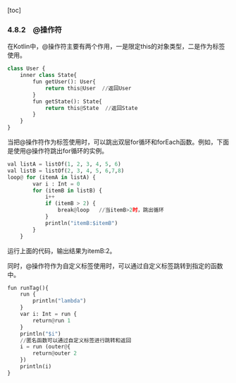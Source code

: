 [toc]

### 4.8.2　@操作符　

在Kotlin中，@操作符主要有两个作用，一是限定this的对象类型，二是作为标签使用。

```python
class User {
    inner class State{
        fun getUser(): User{
            return this@User  //返回User
        }
        fun getState(): State{
            return this@State  //返回State
        }
    }
}
```

当把@操作符作为标签使用时，可以跳出双层for循环和forEach函数。例如，下面是使用@操作符跳出for循环的实例。

```python
val listA = listOf(1, 2, 3, 4, 5, 6)
val listB = listOf(2, 3, 4, 5, 6,7,8)
loop@ for (itemA in listA) {
        var i : Int = 0
        for (itemB in listB) {
            i++
            if (itemB > 2) {
                break@loop   //当itemB>2时，跳出循环
            }
            println("itemB:$itemB")   
        }
    }
```

运行上面的代码，输出结果为itemB:2。

同时，@操作符作为自定义标签使用时，可以通过自定义标签跳转到指定的函数中。

```python
fun runTag(){
    run {
        println("lambda")
    }
    var i: Int = run {
        return@run 1
    }
    println("$i")
    //匿名函数可以通过自定义标签进行跳转和返回
    i = run (outer@{
        return@outer 2
    })
    println(i)
}
```

